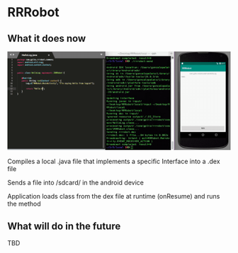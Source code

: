 # RRRobot

## What it does now

![Application running](https://github.com/goncalopalaio/RRRobot/blob/master/screenshots/initial_demo.gif?raw=true)

Compiles a local .java file that implements a specific Interface into a .dex file

Sends a file into /sdcard/ in the android device

Application loads class from the dex file at runtime (onResume) and runs the method


## What will do in the future
TBD

